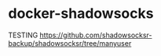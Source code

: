 docker-shadowsocks
==================
TESTING 
https://github.com/shadowsocksr-backup/shadowsocksr/tree/manyuser
